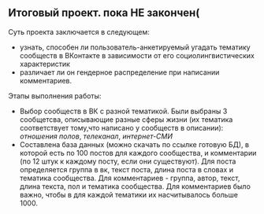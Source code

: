 ## Итоговый проект. пока НЕ закончен( 

Суть проекта заключается в следующем: 

* узнать, способен ли пользователь-анкетируемый угадать тематику сообществ в ВКонтакте в зависимости от его социолингвистических характеристик
* различает ли он гендерное распределение при написании комментариев. 

Этапы выполнения работы:

* Выбор сообществ в ВК с разной тематикой. Были выбраны 3 сообщетсва, описывающие разные сферы жизни (их тематика соответствует тому,что написано у сообществ в описании): *отношения полов*, *телеканал*, *интернет-СМИ*
* Составлена база данных (можно скачать по ссылке готовую БД), в которой есть по 100 постов для каждого сообщества, и комментарии (по 12 штук к каждому посту, если они существуют). Для поста определяется группа в вк, текст поста, длина поста в словах и тематика сообщества. Для комментариев - группа, автор, текст, длина текста, пол и тематика сообщества. Для комментариев было важно, чтобы в для каждой тематики их насчитывалось больше 1000. 
